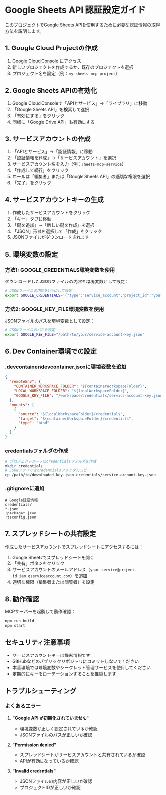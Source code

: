 # Google Sheets API 認証設定ガイド

このプロジェクトでGoogle Sheets APIを使用するために必要な認証情報の取得方法を説明します。

## 1. Google Cloud Projectの作成

1. [Google Cloud Console](https://console.cloud.google.com/) にアクセス
2. 新しいプロジェクトを作成するか、既存のプロジェクトを選択
3. プロジェクト名を設定（例：`my-sheets-mcp-project`）

## 2. Google Sheets APIの有効化

1. Google Cloud Consoleで「APIとサービス」→「ライブラリ」に移動
2. 「Google Sheets API」を検索して選択
3. 「有効にする」をクリック
4. 同様に「Google Drive API」も有効にする

## 3. サービスアカウントの作成

1. 「APIとサービス」→「認証情報」に移動
2. 「認証情報を作成」→「サービスアカウント」を選択
3. サービスアカウント名を入力（例：`sheets-mcp-service`）
4. 「作成して続行」をクリック
5. ロールは「編集者」または「Google Sheets API」の適切な権限を選択
6. 「完了」をクリック

## 4. サービスアカウントキーの生成

1. 作成したサービスアカウントをクリック
2. 「キー」タブに移動
3. 「鍵を追加」→「新しい鍵を作成」を選択
4. 「JSON」形式を選択して「作成」をクリック
5. JSONファイルがダウンロードされます

## 5. 環境変数の設定

### 方法1: GOOGLE_CREDENTIALS環境変数を使用

ダウンロードしたJSONファイルの内容を環境変数として設定：

```bash
# JSONファイルの内容を1行にして設定
export GOOGLE_CREDENTIALS='{"type":"service_account","project_id":"your-project-id",...}'
```

### 方法2: GOOGLE_KEY_FILE環境変数を使用

JSONファイルのパスを環境変数として設定：

```bash
# JSONファイルのパスを設定
export GOOGLE_KEY_FILE="/path/to/your/service-account-key.json"
```

## 6. Dev Container環境での設定

### .devcontainer/devcontainer.jsonに環境変数を追加

```json
{
  "remoteEnv": {
    "CONTAINER_WORKSPACE_FOLDER": "${containerWorkspaceFolder}",
    "LOCAL_WORKSPACE_FOLDER": "${localWorkspaceFolder}",
    "GOOGLE_KEY_FILE": "/workspace/credentials/service-account-key.json"
  },
  "mounts": [
    {
      "source": "${localWorkspaceFolder}/credentials",
      "target": "${containerWorkspaceFolder}/credentials",
      "type": "bind"
    }
  ]
}
```

### credentialsフォルダの作成

```bash
# プロジェクトルートにcredentialsフォルダを作成
mkdir credentials
# JSONファイルをcredentialsフォルダにコピー
cp /path/to/downloaded-key.json credentials/service-account-key.json
```

### .gitignoreに追加

```gitignore
# Google認証情報
credentials/
*.json
!package*.json
!tsconfig.json
```

## 7. スプレッドシートの共有設定

作成したサービスアカウントでスプレッドシートにアクセスするには：

1. Google Sheetsでスプレッドシートを開く
2. 「共有」ボタンをクリック
3. サービスアカウントのメールアドレス（`your-service@project-id.iam.gserviceaccount.com`）を追加
4. 適切な権限（編集者または閲覧者）を設定

## 8. 動作確認

MCPサーバーを起動して動作確認：

```bash
npm run build
npm start
```

## セキュリティ注意事項

- サービスアカウントキーは機密情報です
- GitHubなどのパブリックリポジトリにコミットしないでください
- 本番環境では環境変数やシークレット管理サービスを使用してください
- 定期的にキーをローテーションすることを推奨します

## トラブルシューティング

### よくあるエラー

1. **"Google API が初期化されていません"**
   - 環境変数が正しく設定されているか確認
   - JSONファイルのパスが正しいか確認

2. **"Permission denied"**
   - スプレッドシートがサービスアカウントと共有されているか確認
   - APIが有効になっているか確認

3. **"Invalid credentials"**
   - JSONファイルの内容が正しいか確認
   - プロジェクトIDが正しいか確認
